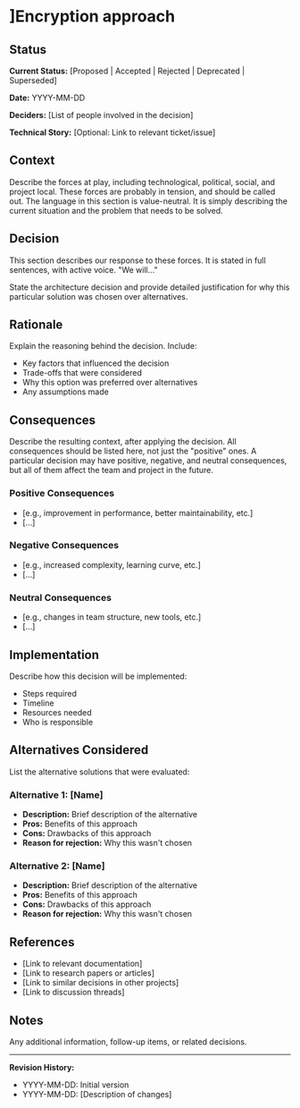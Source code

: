 # ]Encryption approach
## Status
**Current Status:** [Proposed | Accepted | Rejected | Deprecated | Superseded]

**Date:** YYYY-MM-DD

**Deciders:** [List of people involved in the decision]

**Technical Story:** [Optional: Link to relevant ticket/issue]

## Context
Describe the forces at play, including technological, political, social, and project local. These forces are probably in tension, and should be called out. The language in this section is value-neutral. It is simply describing the current situation and the problem that needs to be solved.

## Decision
This section describes our response to these forces. It is stated in full sentences, with active voice. "We will..."

State the architecture decision and provide detailed justification for why this particular solution was chosen over alternatives.

## Rationale
Explain the reasoning behind the decision. Include:
- Key factors that influenced the decision
- Trade-offs that were considered
- Why this option was preferred over alternatives
- Any assumptions made

## Consequences
Describe the resulting context, after applying the decision. All consequences should be listed here, not just the "positive" ones. A particular decision may have positive, negative, and neutral consequences, but all of them affect the team and project in the future.

### Positive Consequences
- [e.g., improvement in performance, better maintainability, etc.]
- [...]

### Negative Consequences
- [e.g., increased complexity, learning curve, etc.]
- [...]

### Neutral Consequences
- [e.g., changes in team structure, new tools, etc.]
- [...]

## Implementation
Describe how this decision will be implemented:
- Steps required
- Timeline
- Resources needed
- Who is responsible

## Alternatives Considered
List the alternative solutions that were evaluated:

### Alternative 1: [Name]
- **Description:** Brief description of the alternative
- **Pros:** Benefits of this approach
- **Cons:** Drawbacks of this approach
- **Reason for rejection:** Why this wasn't chosen

### Alternative 2: [Name]
- **Description:** Brief description of the alternative
- **Pros:** Benefits of this approach
- **Cons:** Drawbacks of this approach
- **Reason for rejection:** Why this wasn't chosen

## References
- [Link to relevant documentation]
- [Link to research papers or articles]
- [Link to similar decisions in other projects]
- [Link to discussion threads]

## Notes
Any additional information, follow-up items, or related decisions.

---

**Revision History:**
- YYYY-MM-DD: Initial version
- YYYY-MM-DD: [Description of changes]